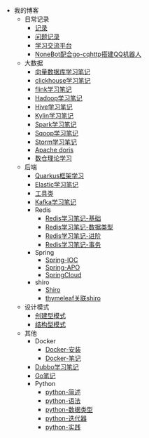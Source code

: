 <!-- _navbar.md -->

* 我的博客
  * 日常记录
    - [记录](cxy/日常记录/杂谈.md)
    - [问题记录](学习记录/问题记录.md)
    - [学习交流平台](学习交流平台/学习交流平台.md)
    - [NoneBot配合go-cqhttp搭建QQ机器人](学习记录/NoneBot的搭建与使用.md)
  * 大数据
    - [向量数据库学习笔记](./cxy/大数据/Milvus向量数据库.md)
    - [clickhouse学习笔记](cxy/大数据/clickhouse.md)
    - [flink学习笔记](cxy/大数据/flink.md)
    - [Hadoop学习笔记](cxy/大数据/Hadoop学习.md)
    - [Hive学习笔记](cxy/大数据/Hive.md)
    - [Kylin学习笔记](cxy/大数据/Kylin.md)
    - [Spark学习笔记](cxy/大数据/spark.md)
    - [Sqoop学习笔记](cxy/大数据/Sqoop学习.md)
    - [Storm学习笔记](cxy/大数据/storm.md)
    - [Apache doris](cxy/大数据/doris.md)
    - [数仓理论学习](cxy/大数据/数仓学习.md)
  * 后端
    - [Quarkus框架学习](./cxy/后端/云原生/Quarkus.md)
    - [Elastic学习笔记](cxy/后端/ES学习.md)
    - [工具类](cxy/后端/工具方法.md)
    - [Kafka学习笔记](cxy/后端/MQ-Kafka.md)
    - Redis
      - [Redis学习笔记-基础](cxy/后端/Redis/redis.md)
      - [Redis学习笔记-数据类型](cxy/后端/Redis/redis数据类型.md)
      - [Redis学习笔记-进阶](cxy/后端/Redis/Redis进阶.md)
      - [Redis学习笔记-事务](cxy/后端/Redis/redis事务.md)
    - Spring
      - [Spring-IOC](cxy/后端/Spring/SpringIOC.md)
      - [Spring-APO](cxy/后端/Spring/SpringAOP.md)
      - [SpringCloud](cxy/后端/SpringCloud/SpringCloud.md)
    - shiro
      - [Shiro](cxy/后端/SpringBoot/shiro.md)
      - [thymeleaf关联shiro](cxy/后端/SpringBoot/thymeleaf-extras-shiro.md)
  * 设计模式
    - [创建型模式](cxy/Gof设计模式/创建型模式/创建型模式.md)
    - [结构型模式](cxy/Gof设计模式/结构型模式/结构型模式.md)
  * 其他
    - Docker
      - [Docker-安装](cxy/其他/Docker/docker安装.md)
      - [Docker-笔记](cxy/其他/Docker/Docker镜像命令.md)
    - [Dubbo学习笔记](cxy/其他/Dubbo/Dubbo.md)
    - [Go笔记](cxy/日常记录/Go.md)
    - Python
      - [python-简述](cxy/其他/Python基础/Python基础-简述.md)
      - [python-语法](cxy/其他/Python基础/Python基础-语法.md)
      - [python-数据类型](cxy/其他/Python基础/Python数据类型.md)
      - [python-迭代器](cxy/其他/Python基础/Python迭代器.md)
      - [python-实践](cxy/其他/Python项目/Python小项目-躲子弹小游戏.md)

